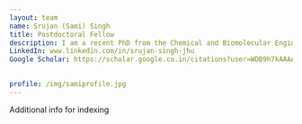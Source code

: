 ```yaml
---
layout: team
name: Srujan (Sami) Singh 
title: Postdoctoral Fellow
description: I am a recent PhD from the Chemical and Biomolecular Engineering program at Johns Hopkins University. My expertise lies in the field of bone tissue engineering and regenerative medicine. As a postdoctoral fellow, I want to work at the intersection of advanced imaging and computational biology, and understand how cell-cell/cell-material interactions and spatio-temporal gene regulation play a role in the context of diseases and tissue regeneration. Outside of lab, I like to run, hike, explore new places and cuisines.
LinkedIn: www.linkedin.com/in/srujan-singh-jhu
Google Scholar: https://scholar.google.co.in/citations?user=WDB9h7kAAAAJ&hl=en

 
profile: /img/samiprofile.jpg
---
```


Additional info for indexing
